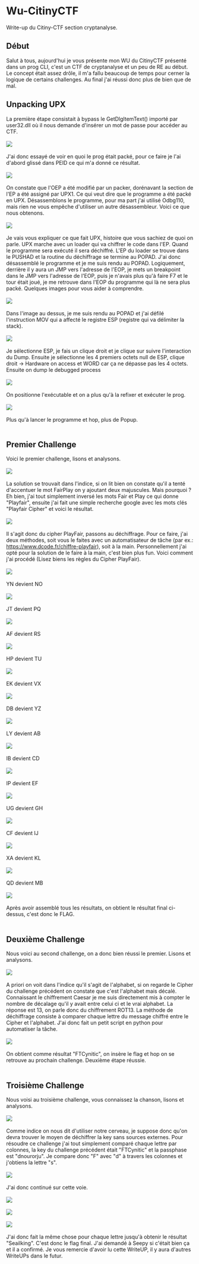 # Wu-CitinyCTF
Write-up du Citiny-CTF section cryptanalyse.
## Début
Salut à tous, aujourd'hui je vous présente mon WU du CitinyCTF présenté dans un prog CLI, c'est un CTF de cryptanalyse et un peu de RE au début. Le concept était assez drôle, il m'a fallu beaucoup de temps pour cerner la logique de certains challenges. Au final j'ai réussi donc plus de bien que de mal. 
## Unpacking UPX
La première étape consistait à bypass le GetDlgItemText() importé par user32.dll où il nous demande d'insérer un mot de passe pour accéder au CTF. </br><br/>
<img src="https://media.discordapp.net/attachments/736536361258975253/738879854207959133/unknown.png"/><br/><br/>
J'ai donc essayé de voir en quoi le prog était packé, pour ce faire je l'ai d'abord glissé dans PEID ce qui m'a donné ce résultat.<br/><br/>
<img src="https://media.discordapp.net/attachments/736537536054296636/739248071355007026/unknown.png"/><br/><br/> 
On constate que l'OEP a été modifié par un packer, dorénavant la section de l'EP a été assigné par UPX1. Ce qui veut dire que le programme a été packé en UPX. Désassemblons le programme, pour ma part j'ai utilisé Odbg110, mais rien ne vous empêche d'utiliser un autre désassembleur. Voici ce que nous obtenons.<br/><br/>
<img src="https://media.discordapp.net/attachments/736537536054296636/739254144254214206/unknown.png?width=1786&height=890"/><br/><br/>
Je vais vous expliquer ce que fait UPX, histoire que vous sachiez de quoi on parle. UPX marche avec un loader qui va chiffrer le code dans l'EP. Quand le programme sera exécuté il sera déchiffré. L'EP du loader se trouve dans le PUSHAD et la routine du déchiffrage se termine au POPAD. J'ai donc désassemblé le programme et je me suis rendu au POPAD. Logiquement, derrière il y aura un JMP vers l'adresse de l'EOP, je mets un breakpoint dans le JMP vers l'adresse de l'EOP, puis je n'avais plus qu'à faire F7 et le tour était joué, je me retrouve dans l'EOP du programme qui là ne sera plus packé. Quelques images pour vous aider à comprendre.<br/><br/>
<img src="https://media.discordapp.net/attachments/736537536054296636/739911499002150912/unknown.png?width=1393&height=343"/><br/><br/>
Dans l'image au dessus, je me suis rendu au POPAD et j'ai défilé l'instruction MOV qui a affecté le registre ESP (registre qui va délimiter la stack).<br/><br/>
<img src="https://media.discordapp.net/attachments/736537536054296636/739914059427610745/unknown.png?width=1225&height=656"/><br/><br/>
Je sélectionne ESP, je fais un clique droit et je clique sur suivre l'interaction du Dump. Ensuite je sélectionne les 4 premiers octets null de ESP, clique droit -> Hardware on access et WORD car ça ne dépasse pas les 4 octets. Ensuite on dump le debugged process<br/><br/>
<img src="https://media.discordapp.net/attachments/740207755410800720/740986429437640804/unknown.png"/><br/><br/>
On positionne l'exécutable et on a plus qu'à la refixer et exécuter le prog.<br/><br/>
<img src="https://media.discordapp.net/attachments/740207755410800720/740986645666463845/unknown.png"/><br/><br/>
Plus qu'à lancer le programme et hop, plus de Popup.<br/><br/>
## Premier Challenge
Voici le premier challenge, lisons et analysons.<br/><br/>
<img src="https://media.discordapp.net/attachments/736537536054296636/739916447031099602/unknown.png?width=751&height=269"/><br/><br/>
La solution se trouvait dans l'indice, si on lit bien on constate qu'il a tenté d'accentuer le mot FairPlay on y ajoutant deux majuscules. 
Mais pourquoi ? Eh bien, j'ai tout simplement inversé les mots Fair et Play ce qui donne "Playfair", ensuite j'ai fait une simple recherche google avec les mots clés "Playfair Cipher" et voici le résultat.<br/><br/>
<img src="https://media.discordapp.net/attachments/736537536054296636/739917427009388544/unknown.png?width=1173&height=656"/><br/></br>
Il s'agit donc du cipher PlayFair, passons au déchiffrage. Pour ce faire, j'ai deux méthodes, soit vous le faites avec un automatisateur de tâche (par ex.: https://www.dcode.fr/chiffre-playfair), soit à la main. Personnellement j'ai opté pour la solution de le faire à la main, c'est bien plus fun. Voici comment j'ai procédé (Lisez biens les règles du Cipher PlayFair).<br/><br/>
<img src="https://media.discordapp.net/attachments/736537536054296636/739922498069594112/unknown.png?width=965&height=242"/><br/><br/>
YN devient NO<br/><br/>
<img src="https://media.discordapp.net/attachments/736537536054296636/739921057284358215/unknown.png?width=960&height=232"/><br/><br/>
JT devient PQ<br/><br/>
<img src="https://media.discordapp.net/attachments/736537536054296636/739921632138625094/unknown.png?width=954&height=231"/><br/><br/>
AF devient RS<br/><br/>
<img src="https://media.discordapp.net/attachments/736537536054296636/739922092195315762/unknown.png?width=961&height=241"/><br/><br/>
HP devient TU<br/><br/>
<img src="https://media.discordapp.net/attachments/736537536054296636/739922734326218762/unknown.png?width=963&height=240"/><br/><br/>
EK devient VX<br/><br/>
<img src="https://media.discordapp.net/attachments/736537536054296636/739923423467274240/unknown.png?width=955&height=238"/><br/><br/>
DB devient YZ<br/><br/>
<img src="https://media.discordapp.net/attachments/736537536054296636/739923787977588918/unknown.png?width=973&height=232"/><br/><br/>
LY devient AB<br/><br/>
<img src="https://media.discordapp.net/attachments/736537536054296636/739924786100174858/unknown.png?width=949&height=246"/><br/><br/>
IB devient CD<br/><br/>
<img src="https://media.discordapp.net/attachments/736537536054296636/739925093471354921/unknown.png?width=951&height=238"/><br/><br/>
IP devient EF<br/><br/>
<img src="https://media.discordapp.net/attachments/736537536054296636/739925534468866179/unknown.png?width=967&height=237"/><br/><br/>
UG devient GH<br/><br/>
<img src="https://media.discordapp.net/attachments/736537536054296636/739925772852133958/unknown.png?width=946&height=230"/><br/><br/>
CF devient IJ<br/><br/>
<img src="https://media.discordapp.net/attachments/736537536054296636/739926056030437466/unknown.png?width=970&height=234"/><br/><br/>
XA devient KL<br/><br/>
<img src="https://media.discordapp.net/attachments/736537536054296636/739926347844943942/unknown.png?width=953&height=240"/><br/><br/>
QD devient MB<br/><br/>
<img src="https://media.discordapp.net/attachments/736537536054296636/739927084884951145/unknown.png?width=399&height=40"/><br/><br/>
Après avoir assemblé tous les résultats, on obtient le résultat final ci-dessus, c'est donc le FLAG.<br/><br/>
## Deuxième Challenge
Nous voici au second challenge, on a donc bien réussi le premier. Lisons et analysons.<br/><br/>
<img src="https://media.discordapp.net/attachments/740207755410800720/740950935076864051/unknown.png"/><br/><br/>
A priori on voit dans l'indice qu'il s'agit de l'alphabet, si on regarde le Cipher du challenge précédent on constate que c'est l'alphabet mais décalé. Connaissant le chiffrement Caesar je me suis directement mis à compter le nombre de décalage qu'il y avait entre celui ci et le vrai alphabet. La réponse est 13, on parle donc du chiffrement ROT13. La méthode de déchiffrage consiste à comparer chaque lettre du message chiffré entre le Cipher et l'alphabet. J'ai donc fait un petit script en python pour automatiser la tâche.<br/><br/>
<img src="https://media.discordapp.net/attachments/740207755410800720/740969151866208297/unknown.png"/><br/><br/>
On obtient comme résultat "FTCynitic", on insère le flag et hop on se retrouve au prochain challenge. Deuxième étape réussie.<br/><br/>
## Troisième Challenge
Nous voisi au troisième challenge, vous connaissez la chanson, lisons et analysons.<br/><br/>
<img src="https://media.discordapp.net/attachments/740207755410800720/740956105244540938/unknown.png"/><br/><br/>
Comme indice on nous dit d'utiliser notre cerveau, je suppose donc qu'on devra trouver le moyen de déchiffrer la key sans sources externes.
Pour résoudre ce challenge j'ai tout simplement comparé chaque lettre par colonnes, la key du challenge précédent était "FTCynitic" et la passphase est "dnourorju".
Je compare donc "F" avec "d" à travers les colonnes et j'obtiens la lettre "s".<br/><br/>
<img src="https://media.discordapp.net/attachments/740207755410800720/740957921025982484/unknown.png"/><br/><br/>
J'ai donc continué sur cette voie.<br/><br/>
<img src="https://media.discordapp.net/attachments/740207755410800720/740958555883962489/unknown.png"/><br/><br/>
<img src="https://media.discordapp.net/attachments/740207755410800720/740959415628333086/unknown.png"/><br/><br/>
<img src="https://media.discordapp.net/attachments/740207755410800720/740959785465282641/unknown.png"/><br/><br/>
J'ai donc fait la même chose pour chaque lettre jusqu'à obtenir le résultat "Seailking". C'est donc le flag final.
J'ai demandé à Seepy si c'était bien ça et il a confirmé. Je vous remercie d'avoir lu cette WriteUP, il y aura d'autres WriteUPs dans le futur.
